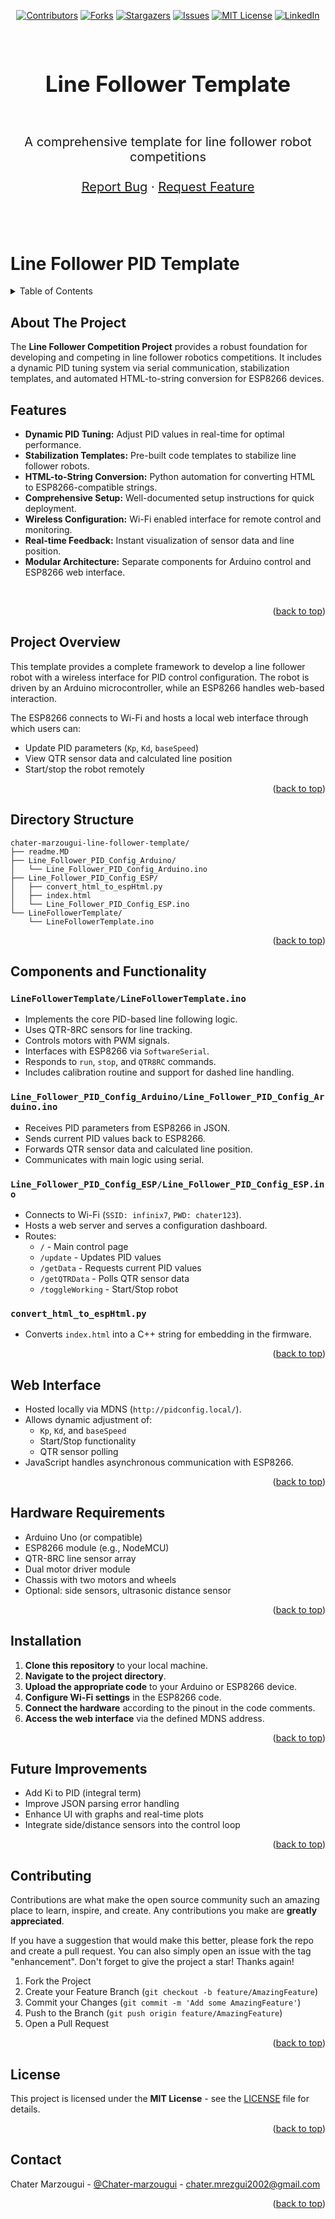 <a name="readme-top"></a>
<div align="center">

[![Contributors][contributors-shield]][contributors-url]
[![Forks][forks-shield]][forks-url]
[![Stargazers][stars-shield]][stars-url]
[![Issues][issues-shield]][issues-url]
[![MIT License][license-shield]][license-url]
[![LinkedIn][linkedin-shield]](https://www.linkedin.com/in/chater-marzougui-342125299/)
</div>


<br />
<div align="center">
    <h1 style="font-size:35px">Line Follower Template <br></h1>
    <br>
    <p style="font-size:20px" align="center">
        A comprehensive template for line follower robot competitions
    <br>
    <br>
    <a href="https://github.com/chater-marzougui/Line-Follower-Template/issues/new?labels=bug&template=bug-report---.md">Report Bug</a>
    ·
    <a href="https://github.com/chater-marzougui/Line-Follower-Template/issues/new?labels=enhancement&template=feature-request---.md">Request Feature</a>
  </p>
  <br><br>
  <a href="https://github.com/chater-marzougui/Line-Follower-Template">
  </a>
</div>


# Line Follower PID Template
<!-- TABLE OF CONTENTS -->
<details>
  <summary>Table of Contents</summary>
  <ol>
    <li><a href="#about-the-project">About The Project</a></li>
    <li><a href="#features">Features</a></li>
    <li><a href="#project-overview">Project Overview</a></li>
    <li><a href="#directory-structure">Directory Structure</a></li>
    <li><a href="#components-and-functionality">Components and Functionality</a></li>
    <li><a href="#web-interface">Web Interface</a></li>
    <li><a href="#hardware-requirements">Hardware Requirements</a></li>
    <li><a href="#installation">Installation</a></li>
    <li><a href="#future-improvements">Future Improvements</a></li>
    <li><a href="#contributing">Contributing</a></li>
    <li><a href="#license">License</a></li>
    <li><a href="#contact">Contact</a></li>
  </ol>
</details>


<!-- ABOUT THE PROJECT -->
## About The Project
The **Line Follower Competition Project** provides a robust foundation for developing and competing in line follower robotics competitions. It includes a dynamic PID tuning system via serial communication, stabilization templates, and automated HTML-to-string conversion for ESP8266 devices.

## Features
- **Dynamic PID Tuning:** Adjust PID values in real-time for optimal performance.
- **Stabilization Templates:** Pre-built code templates to stabilize line follower robots.
- **HTML-to-String Conversion:** Python automation for converting HTML to ESP8266-compatible strings.
- **Comprehensive Setup:** Well-documented setup instructions for quick deployment.
- **Wireless Configuration:** Wi-Fi enabled interface for remote control and monitoring.
- **Real-time Feedback:** Instant visualization of sensor data and line position.
- **Modular Architecture:** Separate components for Arduino control and ESP8266 web interface.

<br/>
<p align="right">(<a href="#readme-top">back to top</a>)</p>

## Project Overview

This template provides a complete framework to develop a line follower robot with a wireless interface for PID control configuration. The robot is driven by an Arduino microcontroller, while an ESP8266 handles web-based interaction.

The ESP8266 connects to Wi-Fi and hosts a local web interface through which users can:

- Update PID parameters (`Kp`, `Kd`, `baseSpeed`)
- View QTR sensor data and calculated line position
- Start/stop the robot remotely

<p align="right">(<a href="#readme-top">back to top</a>)</p>

## Directory Structure

```
chater-marzougui-line-follower-template/
├── readme.MD
├── Line_Follower_PID_Config_Arduino/
│   └── Line_Follower_PID_Config_Arduino.ino
├── Line_Follower_PID_Config_ESP/
│   ├── convert_html_to_espHtml.py
│   ├── index.html
│   └── Line_Follower_PID_Config_ESP.ino
└── LineFollowerTemplate/
    └── LineFollowerTemplate.ino
```

<p align="right">(<a href="#readme-top">back to top</a>)</p>

## Components and Functionality

### `LineFollowerTemplate/LineFollowerTemplate.ino`

- Implements the core PID-based line following logic.
- Uses QTR-8RC sensors for line tracking.
- Controls motors with PWM signals.
- Interfaces with ESP8266 via `SoftwareSerial`.
- Responds to `run`, `stop`, and `QTR8RC` commands.
- Includes calibration routine and support for dashed line handling.

### `Line_Follower_PID_Config_Arduino/Line_Follower_PID_Config_Arduino.ino`

- Receives PID parameters from ESP8266 in JSON.
- Sends current PID values back to ESP8266.
- Forwards QTR sensor data and calculated line position.
- Communicates with main logic using serial.

### `Line_Follower_PID_Config_ESP/Line_Follower_PID_Config_ESP.ino`

- Connects to Wi-Fi (`SSID: infinix7`, `PWD: chater123`).
- Hosts a web server and serves a configuration dashboard.
- Routes:
  - `/` - Main control page
  - `/update` - Updates PID values
  - `/getData` - Requests current PID values
  - `/getQTRData` - Polls QTR sensor data
  - `/toggleWorking` - Start/Stop robot

### `convert_html_to_espHtml.py`

- Converts `index.html` into a C++ string for embedding in the firmware.

<p align="right">(<a href="#readme-top">back to top</a>)</p>

## Web Interface

- Hosted locally via MDNS (`http://pidconfig.local/`).
- Allows dynamic adjustment of:
  - `Kp`, `Kd`, and `baseSpeed`
  - Start/Stop functionality
  - QTR sensor polling
- JavaScript handles asynchronous communication with ESP8266.

<p align="right">(<a href="#readme-top">back to top</a>)</p>

## Hardware Requirements

- Arduino Uno (or compatible)
- ESP8266 module (e.g., NodeMCU)
- QTR-8RC line sensor array
- Dual motor driver module
- Chassis with two motors and wheels
- Optional: side sensors, ultrasonic distance sensor

<p align="right">(<a href="#readme-top">back to top</a>)</p>

## Installation

1. **Clone this repository** to your local machine.
2. **Navigate to the project directory**.
3. **Upload the appropriate code** to your Arduino or ESP8266 device.
4. **Configure Wi-Fi settings** in the ESP8266 code.
5. **Connect the hardware** according to the pinout in the code comments.
6. **Access the web interface** via the defined MDNS address.

<p align="right">(<a href="#readme-top">back to top</a>)</p>

## Future Improvements

- Add Ki to PID (integral term)
- Improve JSON parsing error handling
- Enhance UI with graphs and real-time plots
- Integrate side/distance sensors into the control loop

<p align="right">(<a href="#readme-top">back to top</a>)</p>

## Contributing

Contributions are what make the open source community such an amazing place to learn, inspire, and create. Any contributions you make are **greatly appreciated**.

If you have a suggestion that would make this better, please fork the repo and create a pull request. You can also simply open an issue with the tag "enhancement".
Don't forget to give the project a star! Thanks again!

1. Fork the Project
2. Create your Feature Branch (`git checkout -b feature/AmazingFeature`)
3. Commit your Changes (`git commit -m 'Add some AmazingFeature'`)
4. Push to the Branch (`git push origin feature/AmazingFeature`)
5. Open a Pull Request
<p align="right">(<a href="#readme-top">back to top</a>)</p>

## License

This project is licensed under the **MIT License** - see the [LICENSE](LICENSE) file for details.
<p align="right">(<a href="#readme-top">back to top</a>)</p>

<!-- CONTACT -->
## Contact

Chater Marzougui - [@Chater-marzougui][linkedin-url] - chater.mrezgui2002@gmail.com <br/>
<p align="right">(<a href="#readme-top">back to top</a>)</p>

<!-- MARKDOWN LINKS & IMAGES -->
<!-- https://www.markdownguide.org/basic-syntax/#reference-style-links -->
[contributors-shield]: https://img.shields.io/github/contributors/chater-marzougui/Line-Follower-Template.svg?style=for-the-badge
[contributors-url]: https://github.com/chater-marzougui/Line-Follower-Template/graphs/contributors
[forks-shield]: https://img.shields.io/github/forks/chater-marzougui/Line-Follower-Template.svg?style=for-the-badge
[forks-url]: https://github.com/chater-marzougui/Line-Follower-Template/network/members
[stars-shield]: https://img.shields.io/github/stars/chater-marzougui/Line-Follower-Template.svg?style=for-the-badge
[stars-url]: https://github.com/chater-marzougui/Line-Follower-Template/stargazers
[issues-shield]: https://img.shields.io/github/issues/chater-marzougui/Line-Follower-Template.svg?style=for-the-badge
[issues-url]: https://github.com/chater-marzougui/Line-Follower-Template/issues
[license-shield]: https://img.shields.io/github/license/chater-marzougui/Line-Follower-Template.svg?style=for-the-badge
[license-url]: https://github.com/chater-marzougui/Line-Follower-Template/blob/master/LICENSE.txt
[linkedin-shield]: https://img.shields.io/badge/-LinkedIn-black.svg?style=for-the-badge&logo=linkedin&colorB=555
[linkedin-url]: https://linkedin.com/in/chater-marzougui-342125299
